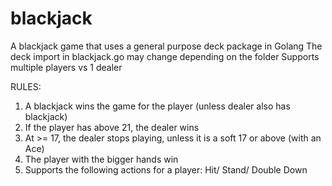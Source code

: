 # blackjack
A blackjack game that uses a general purpose deck package in Golang
The deck import in blackjack.go may change depending on the folder 
Supports multiple players vs 1 dealer

RULES:
1. A blackjack wins the game for the player (unless dealer also has blackjack)
2. If the player has above 21, the dealer wins
3. At >= 17, the dealer stops playing, unless it is a soft 17 or above (with an Ace)
4. The player with the bigger hands win
5. Supports the following actions for a player: Hit/ Stand/ Double Down
